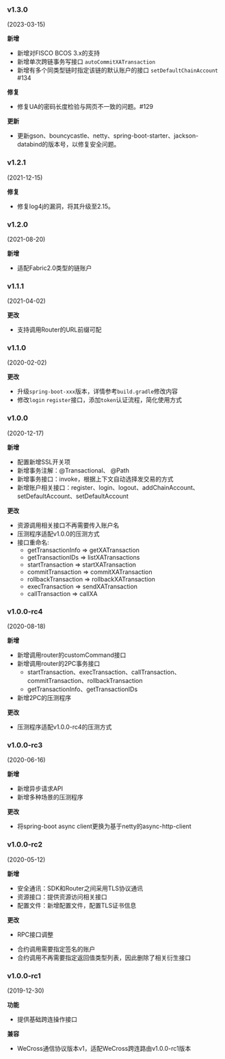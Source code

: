 ### v1.3.0

(2023-03-15)

**新增**

* 新增对FISCO BCOS 3.x的支持
* 新增单次跨链事务写接口 `autoCommitXATransaction`
* 新增有多个同类型链时指定该链的默认账户的接口 `setDefaultChainAccount` #134

**修复**

* 修复UA的密码长度检验与网页不一致的问题。#129

**更新**

* 更新gson、bouncycastle、netty、spring-boot-starter、jackson-databind的版本号，以修复安全问题。

### v1.2.1

(2021-12-15)

**修复**

* 修复log4j的漏洞，将其升级至2.15。

### v1.2.0

(2021-08-20)

**新增**

* 适配Fabric2.0类型的链账户

### v1.1.1

(2021-04-02)

**更改**

* 支持调用Router的URL前缀可配

### v1.1.0

(2020-02-02)

**更改**

* 升级`spring-boot-xxx`版本，详情参考`build.gradle`修改内容
* 修改`login` `register`接口，添加`token`认证流程，简化使用方式

### v1.0.0

(2020-12-17)

**新增**

* 配置新增SSL开关项
* 新增事务注解：@Transactional、 @Path
* 新增事务接口：invoke，根据上下文自动选择发交易的方式
* 新增账户相关接口：register、login、logout、addChainAccount、setDefaultAccount、setDefaultAccount

**更改**

* 资源调用相关接口不再需要传入账户名
* 压测程序适配v1.0.0的压测方式
* 接口重命名: 
    * getTransactionInfo => getXATransaction
    * getTransactionIDs => listXATransactions
    * startTransaction => startXATransaction
    * commitTransaction => commitXATransaction
    * rollbackTransaction => rollbackXATransaction
    * execTransaction => sendXATransaction
    * callTransaction => callXA

### v1.0.0-rc4

(2020-08-18)

**新增**

* 新增调用router的customCommand接口
* 新增调用router的2PC事务接口
  * startTransaction、execTransaction、callTransaction、commitTransaction、rollbackTransaction
  * getTransactionInfo、getTransactionIDs
* 新增2PC的压测程序

**更改**

* 压测程序适配v1.0.0-rc4的压测方式

### v1.0.0-rc3

(2020-06-16)

**新增**

* 新增异步请求API
* 新增多种场景的压测程序

**更改**

* 将spring-boot async client更换为基于netty的async-http-client

### v1.0.0-rc2

(2020-05-12)

**新增**

* 安全通讯：SDK和Router之间采用TLS协议通讯
* 资源接口：提供资源访问相关接口
* 配置文件：新增配置文件，配置TLS证书信息

**更改**

* RPC接口调整
- 合约调用需要指定签名的账户
- 合约调用不再需要指定返回值类型列表，因此删除了相关衍生接口

### v1.0.0-rc1

(2019-12-30)

**功能**

* 提供基础跨连操作接口

**兼容**

* WeCross通信协议版本v1，适配WeCross跨连路由v1.0.0-rc1版本

